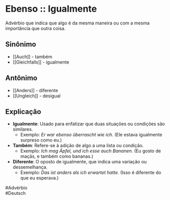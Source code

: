 # Ebenso :: Igualmente
Advérbio que indica que algo é da mesma maneira ou com a mesma importância que outra coisa.

## Sinônimo
- [[Auch]] - também  
- [[Gleichfalls]] - igualmente  

## Antônimo
- [[Anders]] - diferente  
- [[Ungleich]] - desigual  

## Explicação
- **Igualmente**: Usado para enfatizar que duas situações ou condições são similares.
  - Exemplo: *Er war ebenso überrascht wie ich.* (Ele estava igualmente surpreso como eu.)
- **Também**: Refere-se à adição de algo a uma lista ou condição.
  - Exemplo: *Ich mag Äpfel, und ich esse auch Bananen.* (Eu gosto de maçãs, e também como bananas.)
- **Diferente**: O oposto de igualmente, que indica uma variação ou dessemelhança.
  - Exemplo: *Das ist anders als ich erwartet hatte.* (Isso é diferente do que eu esperava.)

#Advérbio  
#Deutsch
